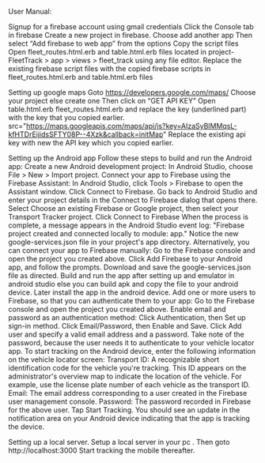 User Manual:

Signup for a firebase account using gmail credentials
	Click the Console tab in firebase
	Create a new project in firebase.
	Choose add another app
	Then select “Add firebase to web app” from the options
	Copy the script files
	Open fleet_routes.html.erb and table.html.erb files located in project-FleetTrack > app > views > fleet_track using any file 		editor.
	Replace the existing firebase script files with the copied firebase scripts in fleet_routes.html.erb and table.html.erb files

Setting up google maps
	Goto https://developers.google.com/maps/
	Choose your project else create one
	Then click on “GET API KEY”
	Open table.html.erb fleet_routes.html.erb and replace the key (underlined part) with the key that you copied earlier.
	src="https://maps.googleapis.com/maps/api/js?key=AIzaSyBlMMqsL-kfHTDrEijidsSFTY08P--4Xzk&callback=initMap"
	Replace the existing api key with new the API key which you copied earlier.

Setting up the Android app
	Follow these steps to build and run the Android app:
	Create a new Android development project: In Android Studio, choose File > New > Import project.
	Connect your app to Firebase using the Firebase Assistant: In Android Studio, click Tools > Firebase to open the Assistant window.
	Click Connect to Firebase.
	Go back to Android Studio and enter your project details in the Connect to Firebase dialog that opens there.
	Select Choose an existing Firebase or Google project, then select your Transport Tracker project.
	Click Connect to Firebase
	When the process is complete, a message appears in the Android Studio event log: "Firebase project created and connected 				locally to module: app." Notice the new google-services.json file in your project's app directory.
		Alternatively, you can connect your app to Firebase manually:
	Go to the Firebase console and open the project you created above.
	Click Add Firebase to your Android app, and follow the prompts.
	Download and save the google-services.json file as directed.
	Build and run the app after setting up and emulator in android studio else you can build apk and copy the file to your android 	 device. Later install the app in the android device.
	Add one or more users to Firebase, so that you can authenticate them to your app:
	Go to the Firebase console and open the project you created above.
	Enable email and password as an authentication method:
	Click Authentication, then Set up sign-in method.
	Click Email/Password, then Enable and Save.
	Click Add user and specify a valid email address and a password. Take note of the password, because the user needs it to      	authenticate to your vehicle locator app.
	To start tracking on the Android device, enter the following information on the vehicle locator screen:
	Transport ID: A recognizable short identification code for the vehicle you're tracking. This ID appears on the administrator's  	overview map to indicate the location of the vehicle. For example, use the license plate number of each vehicle as the  		 	 	 transport ID.
	Email: The email address corresponding to a user created in the Firebase user management console.
	Password: The password recorded in Firebase for the above user.
	Tap Start Tracking. You should see an update in the notification area on your Android device indicating that the app is  	 	 	 	 tracking the device.

Setting up a local server. 
	Setup a local server in your pc .
	Then goto http://localhost:3000
	Start tracking the mobile thereafter.
